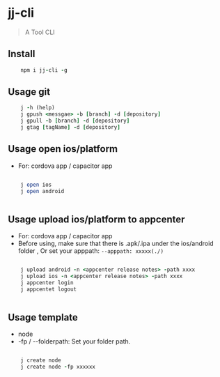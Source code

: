 # jj-cli
> A Tool CLI

## Install

```ruby
    npm i jj-cli -g
```

## Usage git 

```ruby
    j -h (help)
    j gpush <messgae> -b [branch] -d [depository]
    j gpull -b [branch] -d [depository]
    j gtag [tagName] -d [depository]
```

## Usage open ios/platform
* For: cordova app / capacitor app

```ruby

    j open ios
    j open android
    
```

## Usage upload ios/platform to appcenter
* For: cordova app / capacitor app
* Before using, make sure that there is .apk/.ipa under the ios/android folder , Or set your apppath:  `--apppath: xxxxx(./)`

```ruby

    j upload android -n <appcenter release notes> -path xxxx
    j upload ios -n <appcenter release notes> -path xxxx
    j appcenter login
    j appcentet logout
    
```

## Usage template
* node
* -fp / --folderpath: Set your folder path.
  
```ruby

    j create node 
    j create node -fp xxxxxx
```
